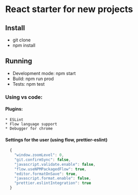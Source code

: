 # React starter for new projects
## Install
  * git clone
  * npm install
  
## Running
  * Development mode: npm start
  * Build: npm run prod
  * Tests: npm test
  
### Using vs code:
  #### Plugins:
    * ESLint
    * Flow language support
    * Debugger for chrome
    
  #### Settings for the user (using flow, prettier-eslint)
  ```javascript
    {
      "window.zoomLevel": 0,
      "git.confirmSync": false,
      "javascript.validate.enable": false,
      "flow.useNPMPackagedFlow": true,
      "editor.formatOnSave": true,
      "javascript.format.enable": false,
      "prettier.eslintIntegration": true
    }
```
